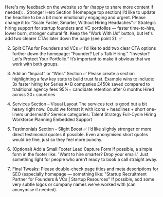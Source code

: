 Here's my feedback on the website so far (happy to share more content if needed): . Stronger Hero Section (Homepage top section)
I’d like to update the headline to be a bit more emotionally engaging and urgent.
Please change it to:
"Scale Faster, Smarter, Without Hiring Headaches"✅
 Strategic hiring support for startup founders and VC portfolios — faster time-to-hire, lower burn, stronger cultural fit.
Keep the “Work With Us” button, but let's add two clearer CTAs later down the page (see point 2). ✅

2. Split CTAs for Founders and VCs ✅
I’d like to add two clear CTA options further down the homepage:
"Founder? Let's Talk Hiring."
"Investor? Let's Protect Your Portfolio."
It’s important to make it obvious that we work with both groups.

3. Add an “Impact” or “Wins” Section ✅ 
Please create a section highlighting a few key stats to build trust fast.
Example wins to include:
3x faster hiring for Series A+B companies
£450k saved compared to traditional agency fees
95%+ candidate retention after 6 months
Hired across 20+ countries

4. Services Section – Visual Layout
The services text is good but a bit heavy right now.
Could we format it with icons + headlines + short one-liners underneath?
Service categories:
Talent Strategy
Full-Cycle Hiring
Workforce Planning
Embedded Support

5. Testimonials Section – Slight Boost ✅
I’d like slightly stronger or more direct testimonial quotes if possible.
Even anonymised short quotes would be fine, just so they feel more punchy.

6. (Optional) Add a Small Footer Lead Capture Form
If possible, a simple form in the footer like:
"Want to hire smarter? Drop your email."
Just something light for people who aren’t ready to book a call straight away.

7. Final Tweaks:
Please double-check page titles and meta descriptions for SEO (especially homepage — something like:
"Startup Recruitment Partner for Founders & VCs | Startup Resources"
If possible, add some very subtle logos or company names we've worked with (can anonymise if needed).